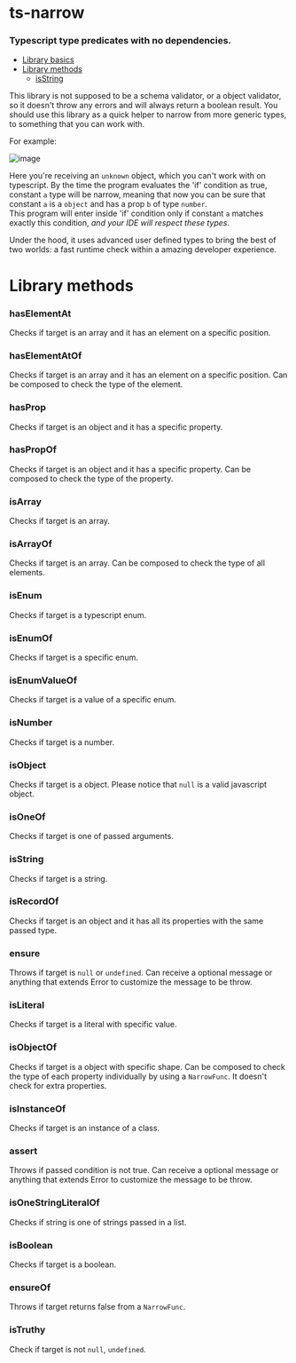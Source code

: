 # ts-narrow
### Typescript type predicates with no dependencies.

- [Library basics](#ts-narrow)
- <a href="#library-methods">Library methods</a>
  - [isString](#isString)

This library is not supposed to be a schema validator, or a object validator,
so it doesn't throw any errors and will always return a boolean result. You should use
this library as a quick helper to narrow from more generic types, to something that you can work with.

For example:

![image](https://user-images.githubusercontent.com/7359906/187603278-ae5a146d-291d-4f9f-a8d6-18d25d21da8c.png)

Here you're receiving an `unknown` object, which you can't work with on typescript.
By the time the program evaluates the 'if' condition as true, constant `a` type will be narrow, meaning that now you can be sure that constant `a` is a `object` and has a prop `b` of type `number`.  
This program will enter inside 'if' condition only if constant `a` matches exactly this condition, _and your IDE will respect these types_.

Under the hood, it uses advanced user defined types to bring the best of two worlds: a fast runtime check within a amazing developer experience.

# Library methods

### hasElementAt
Checks if target is an array and it has an element on a specific position.

### hasElementAtOf
Checks if target is an array and it has an element on a specific position.
Can be composed to check the type of the element.

### hasProp
Checks if target is an object and it has a specific property.

### hasPropOf
Checks if target is an object and it has a specific property.
Can be composed to check the type of the property.

### isArray
Checks if target is an array.

### isArrayOf
Checks if target is an array.
Can be composed to check the type of all elements.

### isEnum
Checks if target is a typescript enum.

### isEnumOf
Checks if target is a specific enum.

### isEnumValueOf
Checks if target is a value of a specific enum.

### isNumber
Checks if target is a number.

### isObject
Checks if target is a object.
Please notice that `null` is a valid javascript object.

### isOneOf
Checks if target is one of passed arguments.

### isString
Checks if target is a string.

### isRecordOf
Checks if target is an object and it has all its properties with the same passed type.

### ensure
Throws if target is `null` or `undefined`.
Can receive a optional message or anything that extends Error to customize the message to be throw.

### isLiteral
Checks if target is a literal with specific value.

### isObjectOf
Checks if target is a object with specific shape.
Can be composed to check the type of each property individually by using a `NarrowFunc`.
It doesn't check for extra properties.

### isInstanceOf
Checks if target is an instance of a class.

### assert
Throws if passed condition is not true.
Can receive a optional message or anything that extends Error to customize the message to be throw.

<!-- ### hasElementsOf -->

### isOneStringLiteralOf
Checks if string is one of strings passed in a list.

### isBoolean
Checks if target is a boolean.

### ensureOf
Throws if target returns false from a `NarrowFunc`.

### isTruthy
Check if target is not `null`, `undefined`.